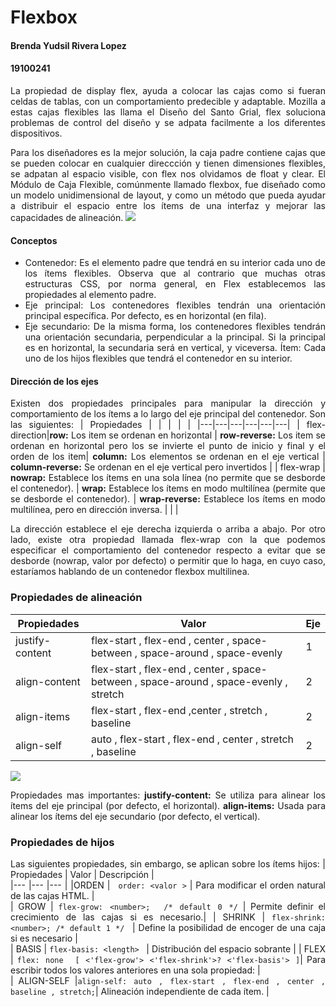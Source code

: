Flexbox
=============

#### **Brenda Yudsil Rivera Lopez**
#### **19100241**

<div style="text-align: justify">
La propiedad de display flex, ayuda a colocar las cajas como si fueran celdas de tablas, con un comportamiento predecible y adaptable. Mozilla a estas cajas flexibles las llama el Diseño del Santo Grial, flex soluciona problemas de control del diseño y se adpata facilmente a los diferentes dispositivos.

Para los diseñadores es la mejor solución, la caja padre contiene cajas que se pueden colocar en cualquier direccción y tienen dimensiones flexibles, se adpatan al espacio visible, con flex nos olvidamos de float y clear.
El Módulo de Caja Flexible, comúnmente llamado flexbox, fue diseñado como un modelo unidimensional de layout, y como un método que pueda ayudar a distribuir el espacio entre los ítems de una interfaz y mejorar las capacidades de alineación.
![](https://lenguajecss.com/css/maquetacion-y-colocacion/flexbox/flexbox-como-funciona.png)
#### Conceptos ####
+ Contenedor: Es el elemento padre que tendrá en su interior cada uno de los ítems flexibles. Observa que al contrario que muchas otras estructuras CSS, por norma general, en Flex establecemos las propiedades al elemento padre.
+ Eje principal: Los contenedores flexibles tendrán una orientación principal específica. Por defecto, es en horizontal (en fila).
+ Eje secundario: De la misma forma, los contenedores flexibles tendrán una orientación secundaria, perpendicular a la principal. Si la principal es en horizontal, la secundaria será en vertical, y viceversa.
Ítem: Cada uno de los hijos flexibles que tendrá el contenedor en su interior.
#### Dirección de los ejes ##
Existen dos propiedades principales para manipular la dirección y comportamiento de los ítems a lo largo del eje principal del contenedor. Son las siguientes:
|   Propiedades	| |  | | | 
|---|---|---|---|---|---|
| flex-direction|**row:** Los item se ordenan en horizontal   | **row-reverse:** Los item se ordenan en horizontal pero los se invierte el punto de inicio y final y el orden de los item| **column:** Los elementos se ordenan en el eje vertical | **column-reverse:** Se ordenan en el eje vertical pero invertidos  |
| flex-wrap | **nowrap:** Establece los ítems en una sola línea (no permite que se desborde el contenedor).  | **wrap:** Establece los ítems en modo multilínea (permite que se desborde el contenedor).   | **wrap-reverse:** Establece los ítems en modo multilínea, pero en dirección inversa. |   |   |

La dirección establece el eje derecha izquierda o arriba a abajo.
Por otro lado, existe otra propiedad llamada flex-wrap con la que podemos especificar el comportamiento del contenedor respecto a evitar que se desborde (nowrap, valor por defecto) o permitir que lo haga, en cuyo caso, estaríamos hablando de un contenedor flexbox multilinea.



### Propiedades de alineación ###
|   Propiedades	|Valor | Eje |
|---|---|---|
| justify-content 	| flex-start , flex-end , center , space-between , space-around , space-evenly 	| 1 	| 
|  align-content	| flex-start , flex-end , center , space-between , space-around , space-evenly , stretch 	|2 | 
| align-items 	| flex-start , flex-end ,center , stretch , baseline 	| 2 	|  
|  align-self	|  auto , flex-start , flex-end , center , stretch , baseline	| 2 	|  	


![](http://www.mywonderland.es/curso_js/HTML/ejemplos/justificar.jpg)

Propiedades mas importantes:
**justify-content:**  Se utiliza para alinear los ítems del eje principal (por defecto, el horizontal).
**align-items:** Usada para alinear los ítems del eje secundario (por defecto, el vertical).
### Propiedades de hijos ###
Las siguientes propiedades, sin embargo, se aplican sobre los ítems hijos:
|  Propiedades	| Valor |  Descripción	|  
|---	|---	|---	|
|ORDEN  	| ``` order: <valor >```	|  Para modificar el orden natural de las cajas HTML.	|  	
| GROW 	|  	``` flex-grow: <number>;  /* default 0 */ ``` |  Permite definir el crecimiento de las cajas si es necesario.| 
| SHRINK	| ```flex-shrink: <number>; /* default 1 */ ```	|  Define la posibilidad de encoger de una caja si es necesario	|  	
| BASIS	| ``` flex-basis: <length>  ```	| Distribución del espacio sobrante 	|
| FLEX 	| ```flex: none  [ <'flex-grow'> <'flex-shrink'>? <'flex-basis'> ]```| Para escribir todos los valores anteriores en una sola propiedad: 	|  	
|  ALIGN-SELF	|```align-self: auto , flex-start , flex-end , center , baseline , stretch;```| Alineación independiente de cada ítem. 	|


